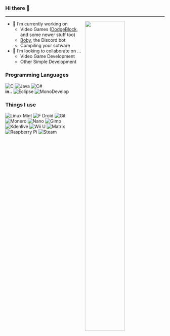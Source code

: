 ### Hi there 👋
---
<!--
**othello777/othello777** is a ✨ _special_ ✨ repository because its `README.md` (this file) appears on your GitHub profile.

Here are some ideas to get you started:
- 🌱 I’m currently learning ...
- 👯 I’m looking to collaborate on ...
- 🤔 I’m looking for help with ...
- 💬 Ask me about ...
- 📫 How to reach me: ...
- 😄 Pronouns: ...
- ⚡ Fun fact: ...
-->
<a href="https://github.com/othello777"><img align="right" width="50%" src="https://github-readme-stats.vercel.app/api?username=othello777" /></a>

- 🔭 I’m currently working on
  - Video Games ([DodgeBlock](https://dodgeblock.cf), and some newer stuff too)
  - [Boby](https://github.com/Skill-Issue-Inc/boby), the Discord bot
  - Compiling your sotware
- 👯 I’m looking to collaborate on ...
  - Video Game Development
  - Other Simple Development
### Programming Languages
![C](https://img.shields.io/badge/c-%2300599C.svg?style=for-the-badge&logo=c&logoColor=white)
![Java](https://img.shields.io/badge/java-%23ED8B00.svg?style=for-the-badge&logo=java&logoColor=white)
![C#](https://img.shields.io/badge/c%23-%23239120.svg?style=for-the-badge&logo=c-sharp&logoColor=white)  
**in..** ![Eclipse](https://img.shields.io/badge/Eclipse-FE7A16.svg?style=for-the-badge&logo=Eclipse&logoColor=white)
![MonoDevelop](https://img.shields.io/badge/Visual%20Studio-5C2D91.svg?style=for-the-badge&logo=visual-studio&logoColor=white)

### Things I use
![Linux Mint](https://img.shields.io/badge/Linux%20Mint-87CF3E?style=for-the-badge&logo=Linux%20Mint&logoColor=white)
![F Droid](https://img.shields.io/badge/F_Droid-1976D2?style=for-the-badge&logo=f-droid&logoColor=white)
![Git](https://img.shields.io/badge/git-%23F05033.svg?style=for-the-badge&logo=git&logoColor=white)
![Monero](https://img.shields.io/badge/monero-FF6600?style=for-the-badge&logo=monero&logoColor=white)
![Nano](https://img.shields.io/badge/nano-4A90E2?style=for-the-badge&logo=nano&logoColor=white)
![Gimp](https://img.shields.io/badge/Gimp-657D8B?style=for-the-badge&logo=gimp&logoColor=FFFFFF)
![Kdenlive](https://img.shields.io/static/v1?style=for-the-badge&message=Kdenlive&color=527EB2&logo=Kdenlive&logoColor=FFFFFF&label=)
![Wii U](https://img.shields.io/badge/Wii%20U-8B8B8B?style=for-the-badge&logo=wiiu&logoColor=white)
![Matrix](https://img.shields.io/badge/Element-0DBD8B?style=for-the-badge&logo=element&logoColor=white)
![Raspberry Pi](https://img.shields.io/badge/-RaspberryPi-C51A4A?style=for-the-badge&logo=Raspberry-Pi)
![Steam](https://img.shields.io/badge/steam-%23000000.svg?style=for-the-badge&logo=steam&logoColor=white)

<!--

 [![GitHub Streak](https://github-readme-streak-stats.herokuapp.com?user=othello777)](https://git.io/streak-stats)
-->
